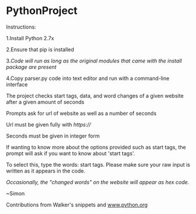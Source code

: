 # PythonProject

Instructions:

1.Install Python 2.7x

2.Ensure that pip is installed

3._Code will run as long as the original modules that came with the install package are present_

4.Copy parser.py code into text editor and run with a command-line interface

The project checks start tags, data, and word changes of a given website after a given amount of seconds

Prompts ask for url of website as well as a number of seconds

Url must be given fully with _https://_

Seconds must be given in integer form

If wanting to know more about the options provided such as start tags, the prompt will ask if you want to know about 'start tags'. 

To select this, type the words: start tags. Please make sure your raw input is written as it appears in the code.

_Occasionally, the "changed words" on the website will appear as hex code._

~Simon

Contributions from Walker's snippets and www.python.org

